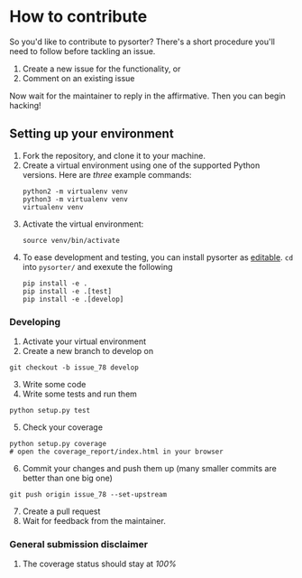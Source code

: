 # How to contribute
So you'd like to contribute to pysorter? There's 
a short procedure you'll need to follow before tackling an issue.

1. Create a new issue for the functionality, or
2. Comment on an existing issue

Now wait for the maintainer to reply in the affirmative. Then you can 
begin hacking!

## Setting up your environment
1. Fork the repository, and clone it to your  machine.
2. Create a virtual environment using one of the supported Python versions. 
   Here are *three* example commands:
    ```
    python2 -m virtualenv venv
    python3 -m virtualenv venv
    virtualenv venv
    ```
3. Activate the virtual environment:
    ```
    source venv/bin/activate
    ```
4. To ease development and testing, you can install pysorter as [editable][editable]. 
   `cd` into `pysorter/` and exexute the following
    ```
    pip install -e .
    pip install -e .[test]
    pip install -e .[develop]
    ```

### Developing
1. Activate your virtual environment
2. Create a new branch to develop on
```
git checkout -b issue_78 develop
```
3. Write some code
4. Write some tests and run them
```
python setup.py test 
```
5. Check your coverage
```
python setup.py coverage
# open the coverage_report/index.html in your browser
```
6. Commit your changes and push them up (many smaller commits are better than one big one) 
```
git push origin issue_78 --set-upstream
```
7. Create a pull request
8. Wait for feedback from the maintainer.

### General submission disclaimer
1. The coverage status should stay at *100%*


[editable]: http://the-hitchhikers-guide-to-packaging.readthedocs.io/en/latest/pip.html#installing-from-a-vcs
